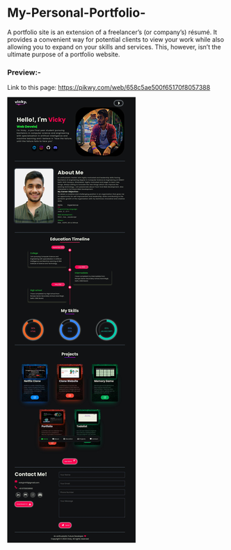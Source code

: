 <h1>My-Personal-Portfolio-</h1>

A portfolio site is an extension of a freelancer’s (or company’s) résumé. It provides a convenient way for potential clients to view your work while also allowing you to expand on your skills and services. This, however, isn’t the ultimate purpose of a portfolio website.

<h3>Preview:-</h3>

Link to this page: https://pikwy.com/web/658c5ae500f65170f8057388


<img src="./image/preview.jpg">